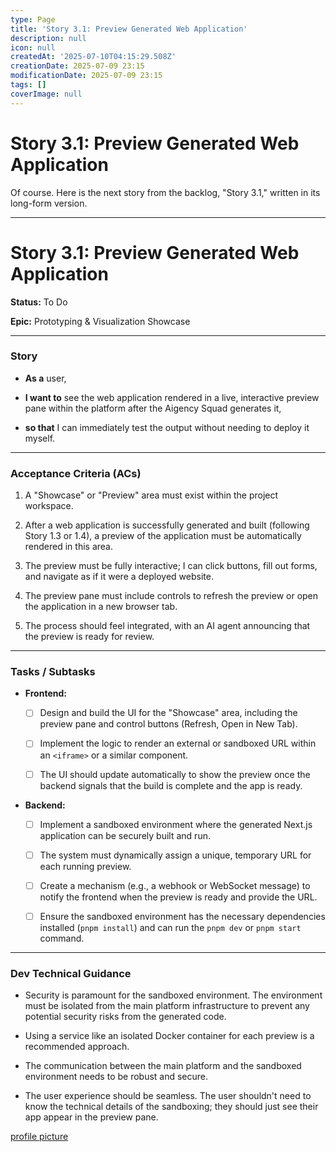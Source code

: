```yaml
---
type: Page
title: 'Story 3.1: Preview Generated Web Application'
description: null
icon: null
createdAt: '2025-07-10T04:15:29.508Z'
creationDate: 2025-07-09 23:15
modificationDate: 2025-07-09 23:15
tags: []
coverImage: null
---
```


# Story 3.1: Preview Generated Web Application

Of course. Here is the next story from the backlog, "Story 3.1," written in its long-form version.

---

# **Story 3.1: Preview Generated Web Application**

**Status:** To Do

**Epic:** Prototyping & Visualization Showcase

---

### **Story**

- **As a** user,

- **I want to** see the web application rendered in a live, interactive preview pane within the platform after the Aigency Squad generates it,

- **so that** I can immediately test the output without needing to deploy it myself.

---

### **Acceptance Criteria (ACs)**

1. A "Showcase" or "Preview" area must exist within the project workspace.

2. After a web application is successfully generated and built (following Story 1.3 or 1.4), a preview of the application must be automatically rendered in this area.

3. The preview must be fully interactive; I can click buttons, fill out forms, and navigate as if it were a deployed website.

4. The preview pane must include controls to refresh the preview or open the application in a new browser tab.

5. The process should feel integrated, with an AI agent announcing that the preview is ready for review.

---

### **Tasks / Subtasks**

- **Frontend:**

    - [ ] Design and build the UI for the "Showcase" area, including the preview pane and control buttons (Refresh, Open in New Tab).

    - [ ] Implement the logic to render an external or sandboxed URL within an `<iframe>` or a similar component.

    - [ ] The UI should update automatically to show the preview once the backend signals that the build is complete and the app is ready.

- **Backend:**

    - [ ] Implement a sandboxed environment where the generated Next.js application can be securely built and run.

    - [ ] The system must dynamically assign a unique, temporary URL for each running preview.

    - [ ] Create a mechanism (e.g., a webhook or WebSocket message) to notify the frontend when the preview is ready and provide the URL.

    - [ ] Ensure the sandboxed environment has the necessary dependencies installed (`pnpm install`) and can run the `pnpm dev` or `pnpm start` command.

---

### **Dev Technical Guidance**

- Security is paramount for the sandboxed environment. The environment must be isolated from the main platform infrastructure to prevent any potential security risks from the generated code.

- Using a service like an isolated Docker container for each preview is a recommended approach.

- The communication between the main platform and the sandboxed environment needs to be robust and secure.

- The user experience should be seamless. The user shouldn't need to know the technical details of the sandboxing; they should just see their app appear in the preview pane.

[profile picture](https://lh3.googleusercontent.com/a/ACg8ocIt4GVnDinGqgCInTBr4ufFx6pF7dPWP217mtUtj5Q33uN546U=s64-c)

